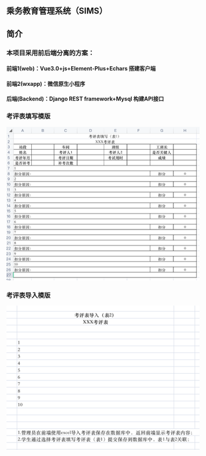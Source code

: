 ## 乘务教育管理系统（SIMS）
## 简介

### 本项目采用前后端分离的方案：

#### 前端1(web)：Vue3.0+js+Element-Plus+Echars 搭建客户端

#### 前端2(wxapp)：微信原生小程序

#### 后端(Backend)：Django REST framework+Mysql 构建API接口



### 考评表填写模版

![image-20220821163612912](/image/image-20220821163612912.png)

### 考评表导入模版

![image-20220821163806285](/image/image-20220821163806285.png)
